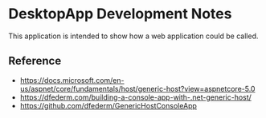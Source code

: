 ﻿# DesktopApp Development Notes

This application is intended to show how a web application could be called.

## Reference

- <https://docs.microsoft.com/en-us/aspnet/core/fundamentals/host/generic-host?view=aspnetcore-5.0>
- <https://dfederm.com/building-a-console-app-with-.net-generic-host/>
- <https://github.com/dfederm/GenericHostConsoleApp>
